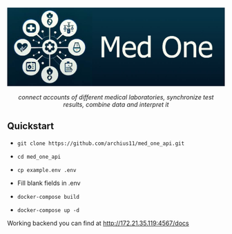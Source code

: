 <p align="center">
  <img src="static/med_one_logo_1023_369.jpg" alt="Med one">
</p>

<p align="center">
    <em>connect accounts of different medical laboratories, synchronize test results, combine data and interpret it</em>
</p>

## Quickstart

- ```git clone https://github.com/archius11/med_one_api.git```

- ```cd med_one_api```

- ```cp example.env .env```

- Fill blank fields in .env

- ```docker-compose build```

- ```docker-compose up -d```

Working backend you can find at http://172.21.35.119:4567/docs
